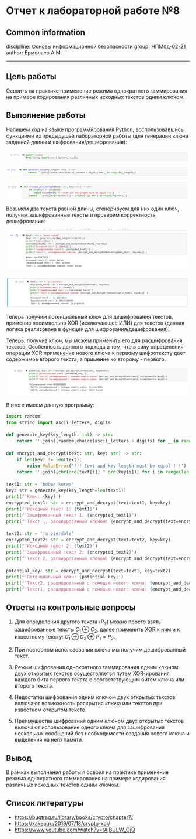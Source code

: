 # **Отчет к лабораторной работе №8**
## **Common information**
discipline: Основы информационной безопасности 
group: НПМбд-02-21  
author: Ермолаев А.М.

---
## **Цель работы**

Освоить на практике применение режима однократного гаммирования на примере кодирования различных исходных текстов одним ключом.

## **Выполнение работы**

Напишем код на языке программирования Python, воспользовавшись функциями из предыдущей лабораторной работы (для генерации ключа заданной длины и шифрования/дешифрования):

![Импорт библиотек](images/s1_import.png)

![Функция для генерации случайного ключа](images/s2_keygen.png)

![Функция шифрования и дешифрования](images/s3_encr_decr.png)

Возьмем два текста равной длины, сгенерируем для них один ключ, получим зашифрованные тексты и проверим корректность дешифрования:

![Первый текст](images/s4_text1.png)

![Второй текст](images/s5_text2.png)

Теперь получим потенциальный ключ для дешифрования текстов, применив посимвольно XOR (исключающее ИЛИ) для текстов (данная логика реализована в функции для шифрования/дешифрования).

Теперь, получив ключ, мы можем применить его для расшифрования текстов. Особенность данного подхода в том, что в силу определения операции XOR применение нового ключа к первому шифротексту дает содержимое второго текста, а примение ко второму - первого.

![Дешифрование текстов, не зная ключа](images/s6_working_ok.png)

В итоге имеем данную программу:

```Python
import random
from string import ascii_letters, digits

def generate_key(key_length: int) -> str:
    return ''.join([random.choice(ascii_letters + digits) for _ in range(key_length)])

def encrypt_and_decrypt(text: str, key: str) -> str:
    if len(key) != len(text):
        raise ValueError('!!! text and key length must be equal !!!')
    return ''.join([chr(ord(text[i]) ^ ord(key[i])) for i in range(len(text))])

text1: str = 'bober kurwa'
key: str = generate_key(key_length=len(text1))
print(f'Ключ: {key}')
encrypted_text1: str = encrypt_and_decrypt(text=text1, key=key)
print(f'Исходный текст 1: {text1}')
print(f'Зашифрованный текст 1: {encrypted_text1}')
print(f'Текст 1, расшифрованный ключом: {encrypt_and_decrypt(text=encrypted_text1, key=key)}')

text2: str = 'ja pierdole'
encrypted_text2: str = encrypt_and_decrypt(text=text2, key=key)
print(f'Исходный текст 2: {text2}')
print(f'Зашифрованный текст 2: {encrypted_text2}')
print(f'Текст 2, расшифрованный ключом: {encrypt_and_decrypt(text=encrypted_text2, key=key)}')

potential_key: str = encrypt_and_decrypt(text=text1, key=text2)
print(f'Потенциальный ключ: {potential_key}')
print(f'Текст2, расшифрованный с помощью нового ключа: {encrypt_and_decrypt(text=text1, key=potential_key)}')
print(f'Текст1, расшифрованный с помощью нового ключа: {encrypt_and_decrypt(text=text2, key=potential_key)}')
```

## **Ответы на контрольные вопросы**

1) Для определения другого текста ($P_2$) можно просто взять зашифрованные тексты $C_1 ⊕ C_2$, далее применить XOR к ним и к известному тексту: $C_1 ⊕ C_2 ⊕ P_1 = P_2$.

2) При повторном использовании ключа мы получим дешифрованный текст.

3) Режим шифрования однократного гаммирования одним ключом двух открытых текстов осуществляется путем XOR-ирования каждого бита первого текста с соответствующим битом ключа или второго текста.

4) Недостатки шифрования одним ключом двух открытых текстов включают возможность раскрытия ключа или текстов при известном открытом тексте. 

5) Преимущества шифрования одним ключом двух открытых текстов включают использование одного ключа для зашифрования нескольких сообщений без необходимости создания нового ключа и выделения на него памяти.

## **Вывод**
В рамках выполнения работы я освоил на практике применение режима однократного гаммирования на примере кодирования различных исходных текстов одним ключом.


## **Список литературы**
* https://bugtraq.ru/library/books/crypto/chapter7/
* https://xakep.ru/2019/07/18/crypto-xor/
* https://www.youtube.com/watch?v=tAjBULW_OjQ



